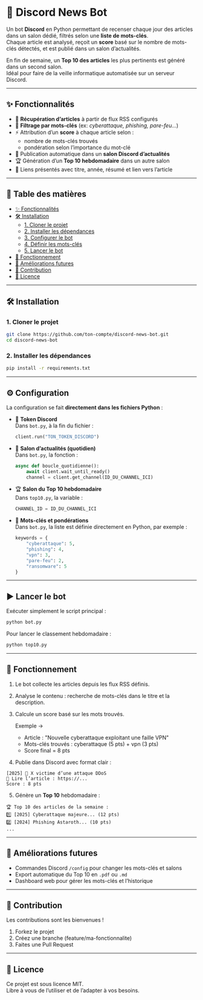 # 🤖 Discord News Bot

Un bot **Discord** en Python permettant de recenser chaque jour des articles dans un salon dédié, filtrés selon une **liste de mots-clés**.  
Chaque article est analysé, reçoit un **score** basé sur le nombre de mots-clés détectés, et est publié dans un salon d’actualités.  

En fin de semaine, un **Top 10 des articles** les plus pertinents est généré dans un second salon.  
Idéal pour faire de la veille informatique automatisée sur un serveur Discord.

---

## ✨ Fonctionnalités

- 📡 **Récupération d’articles** à partir de flux RSS configurés  
- 📝 **Filtrage par mots-clés** (ex: *cyberattaque, phishing, pare-feu…*)  
- ⚡ Attribution d’un **score** à chaque article selon :  
  - nombre de mots-clés trouvés  
  - pondération selon l’importance du mot-clé  
- 📌 Publication automatique dans un **salon Discord d’actualités**  
- 🏆 Génération d’un **Top 10 hebdomadaire** dans un autre salon  
- 🎨 Liens présentés avec titre, année, résumé et lien vers l’article  

---

## 📑 Table des matières

- [✨ Fonctionnalités](#✨-fonctionnalités)
- [🛠️ Installation](#🛠️-installation)
  - [1. Cloner le projet](#1-cloner-le-projet)
  - [2. Installer les dépendances](#2-installer-les-dépendances)
  - [3. Configurer le bot](#3-configurer-le-bot)
  - [4. Définir les mots-clés](#4-définir-les-mots-clés)
  - [5. Lancer le bot](#5-lancer-le-bot)
- [🔎 Fonctionnement](#🔎-fonctionnement)
- [🚀 Améliorations futures](#🚀-améliorations-futures)
- [🤝 Contribution](#🤝-contribution)
- [📄 Licence](#📄-licence)


---
## 🛠️ Installation

### 1. Cloner le projet
```bash
git clone https://github.com/ton-compte/discord-news-bot.git
cd discord-news-bot
```

### 2. Installer les dépendances

```bash
pip install -r requirements.txt
```

---

## ⚙️ Configuration

La configuration se fait **directement dans les fichiers Python** :

- 🔑 **Token Discord**  
  Dans `bot.py`, à la fin du fichier :  
  ```python
  client.run("TON_TOKEN_DISCORD")
  ```

- 📝 **Salon d’actualités (quotidien)**  
  Dans `bot.py`, la fonction :  
  ```python
  async def boucle_quotidienne():
      await client.wait_until_ready()
      channel = client.get_channel(ID_DU_CHANNEL_ICI)
  ```

- 🏆 **Salon du Top 10 hebdomadaire**  
  Dans `top10.py`, la variable :  
  ```python
  CHANNEL_ID = ID_DU_CHANNEL_ICI
  ```

- 🔎 **Mots-clés et pondérations**  
  Dans `bot.py`, la liste est définie directement en Python, par exemple :  
  ```python
  keywords = {
      "cyberattaque": 5,
      "phishing": 4,
      "vpn": 3,
      "pare-feu": 2,
      "ransomware": 5
  }
  ```

---

## ▶️ Lancer le bot

Exécuter simplement le script principal :

```bash
python bot.py
```

Pour lancer le classement hebdomadaire :

```bash
python top10.py
```

---

## 🔎 Fonctionnement

1. Le bot collecte les articles depuis les flux RSS définis.  
2. Analyse le contenu : recherche de mots-clés dans le titre et la description.  
3. Calcule un score basé sur les mots trouvés.  

   Exemple →  

   - Article : "Nouvelle cyberattaque exploitant une faille VPN"  
   - Mots-clés trouvés : cyberattaque (5 pts) + vpn (3 pts)  
   - Score final = 8 pts  

4. Publie dans Discord avec format clair :  

```text
[2025] 🔹 X victime d’une attaque DDoS
🔗 Lire l’article : https://...
Score : 8 pts
```

5. Génère un **Top 10** hebdomadaire :  

```text
🏆 Top 10 des articles de la semaine :
1️⃣ [2025] Cyberattaque majeure... (12 pts)
2️⃣ [2024] Phishing Astaroth... (10 pts)
...
```

---

## 🚀 Améliorations futures

- Commandes Discord `/config` pour changer les mots-clés et salons  
- Export automatique du Top 10 en `.pdf` ou `.md`  
- Dashboard web pour gérer les mots-clés et l’historique  

---

## 🤝 Contribution

Les contributions sont les bienvenues !

1. Forkez le projet  
2. Créez une branche (feature/ma-fonctionnalite)  
3. Faites une Pull Request  

---

## 📄 Licence

Ce projet est sous licence MIT.  
Libre à vous de l’utiliser et de l’adapter à vos besoins.
